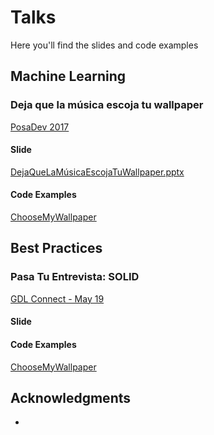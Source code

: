 # Talks
Here you'll find the slides and code examples


## Machine Learning

### Deja que la música escoja tu wallpaper

[PosaDev 2017](https://www.meetup.com/Guadalajara-Connect/events/245474216/?eventId=245474216)

#### Slide

[DejaQueLaMúsicaEscojaTuWallpaper.pptx](https://github.com/ajesusflores/Talks/blob/master/MachineLearning/ChooseMyWallpaper/DejaQueLaM%C3%BAsicaEscojaTuWallpaper.pptx)

#### Code Examples

[ChooseMyWallpaper](https://github.com/ajesusflores/Talks/tree/master/MachineLearning/ChooseMyWallpaper/demo)



## Best Practices

### Pasa Tu Entrevista: SOLID

[GDL Connect - May 19](https://www.meetup.com/Guadalajara-Connect/events/261428259/)

#### Slide

#### Code Examples
[ChooseMyWallpaper](https://github.com/ajesusflores/Talks/tree/master/SOLID)

## Acknowledgments

*
